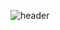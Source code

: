 ![header](https://capsule-render.vercel.app/api?type=waving&color=auto&height=300&section=header&text=dznomad007&fontSize=90)
